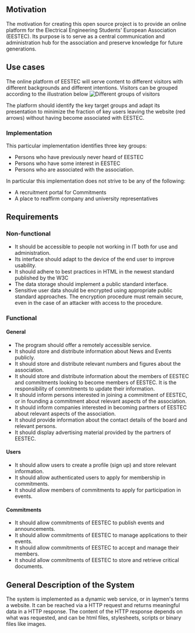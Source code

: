 ## Motivation

The motivation for creating this open source project is to provide an online platform for the
Electrical Engineering Students' European Association (EESTEC). Its purpose is to serve
as a central communication and administration hub for the association and preserve knowledge for
future generations.

## Use cases

The online platform of EESTEC will serve content to different visitors with different backgrounds and different intentions.
Visitors can be grouped according to the illustration below
![Different groups of visitors](use_cases.png "Use cases")

The platform should identify the key target groups and adapt its presentation to minimize the fraction of key users
leaving the website (red arrows) without having become associated with EESTEC.

### Implementation

This particular implementation identifies three key groups:

* Persons who have previously never heard of EESTEC
* Persons who have some interest in EESTEC
* Persons who are associated with the association.

In particular this implementation does not strive to be any of the following:

* A recruitment portal for Commitments
* A place to reaffirm company and university representatives


## Requirements

### Non-functional

* It should be accessible to people not working in IT both for use and administration.
* Its interface should adapt to the device of the end user to improve usability.
* It should adhere to best practices in HTML in the newest standard published by the W3C
* The data storage should implement a public standard interface.
* Sensitive user data should be encrypted using appropriate public standard approaches. The encryption procedure must remain secure, even in the case of an attacker with access to the procedure.

### Functional

#### General

* The program should offer a remotely accessible service.
* It should store and distribute information about News and Events publicly.
* It should store and distribute relevant numbers and figures about the association.
* It should store and distribute information about the members of EESTEC and commitments looking to become members of EESTEC. It is the responsibility of commitments to update their information.
* It should inform persons interested in joining a commitment of EESTEC, or in founding a commitment about relevant aspects of the association.
* It should inform companies interested in becoming partners of EESTEC about relevant aspects of the association.
* It should provide information about the contact details of the board and relevant persons.
* It should display advertising material provided by the partners of EESTEC.

#### Users

* It should allow users to create a profile (sign up) and store relevant information.
* It should allow authenticated users to apply for membership in commitments.
* It should allow members of commitments to apply for participation in events.

#### Commitments

* It should allow commitments of EESTEC to publish events and announcements.
* It should allow commitments of EESTEC to manage applications to their events.
* It should allow commitments of EESTEC to accept and manage their members.
* It should allow commitments of EESTEC to store and retrieve critical documents.

## General Description of the System

The system is implemented as a dynamic web service, or in laymen's terms a website. It
can be reached via a HTTP request and returns meaningful data in a HTTP response. The
content of the HTTP response depends on what was requested, and can be html files, stylesheets,
scripts or binary files like images.
